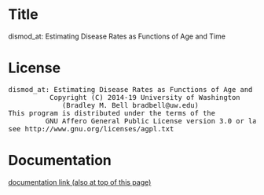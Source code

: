 # Title
dismod_at: Estimating Disease Rates as Functions of Age and Time

# License
<pre>
dismod_at: Estimating Disease Rates as Functions of Age and Time
          Copyright (C) 2014-19 University of Washington
             (Bradley M. Bell bradbell@uw.edu)
This program is distributed under the terms of the
	     GNU Affero General Public License version 3.0 or later
see http://www.gnu.org/licenses/agpl.txt
</pre>

# Documentation
[documentation link (also at top of this page)](
	https://bradbell.github.io/dismod_at/doc/index.html
)
